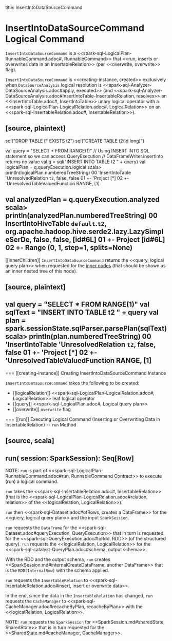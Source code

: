 title: InsertIntoDataSourceCommand

# InsertIntoDataSourceCommand Logical Command

`InsertIntoDataSourceCommand` is a <<spark-sql-LogicalPlan-RunnableCommand.adoc#, RunnableCommand>> that <<run, inserts or overwrites data in an InsertableRelation>> (per <<overwrite, overwrite>> flag).

`InsertIntoDataSourceCommand` is <<creating-instance, created>> exclusively when `DataSourceAnalysis` logical resolution is <<spark-sql-Analyzer-DataSourceAnalysis.adoc#apply, executed>> (and <<spark-sql-Analyzer-DataSourceAnalysis.adoc#InsertIntoTable-InsertableRelation, resolves>> an <<InsertIntoTable.adoc#, InsertIntoTable>> unary logical operator with a <<spark-sql-LogicalPlan-LogicalRelation.adoc#, LogicalRelation>> on an <<spark-sql-InsertableRelation.adoc#, InsertableRelation>>).

[source, plaintext]
----
sql("DROP TABLE IF EXISTS t2")
sql("CREATE TABLE t2(id long)")

val query = "SELECT * FROM RANGE(1)"
// Using INSERT INTO SQL statement so we can access QueryExecution
// DataFrameWriter.insertInto returns no value
val q = sql("INSERT INTO TABLE t2 " + query)
val logicalPlan = q.queryExecution.logical
scala> println(logicalPlan.numberedTreeString)
00 'InsertIntoTable 'UnresolvedRelation `t2`, false, false
01 +- 'Project [*]
02    +- 'UnresolvedTableValuedFunction RANGE, [1]

val analyzedPlan = q.queryExecution.analyzed
scala> println(analyzedPlan.numberedTreeString)
00 InsertIntoHiveTable `default`.`t2`, org.apache.hadoop.hive.serde2.lazy.LazySimpleSerDe, false, false, [id#6L]
01 +- Project [id#6L]
02    +- Range (0, 1, step=1, splits=None)
----

[[innerChildren]]
`InsertIntoDataSourceCommand` returns the <<query, logical query plan>> when requested for the [inner nodes](../catalyst/TreeNode.md#innerChildren) (that should be shown as an inner nested tree of this node).

[source, plaintext]
----
val query = "SELECT * FROM RANGE(1)"
val sqlText = "INSERT INTO TABLE t2 " + query
val plan = spark.sessionState.sqlParser.parsePlan(sqlText)
scala> println(plan.numberedTreeString)
00 'InsertIntoTable 'UnresolvedRelation `t2`, false, false
01 +- 'Project [*]
02    +- 'UnresolvedTableValuedFunction RANGE, [1]
----

=== [[creating-instance]] Creating InsertIntoDataSourceCommand Instance

`InsertIntoDataSourceCommand` takes the following to be created:

* [[logicalRelation]] <<spark-sql-LogicalPlan-LogicalRelation.adoc#, LogicalRelation>> leaf logical operator
* [[query]] <<spark-sql-LogicalPlan.adoc#, Logical query plan>>
* [[overwrite]] `overwrite` flag

=== [[run]] Executing Logical Command (Inserting or Overwriting Data in InsertableRelation) -- `run` Method

[source, scala]
----
run(
  session: SparkSession): Seq[Row]
----

NOTE: `run` is part of <<spark-sql-LogicalPlan-RunnableCommand.adoc#run, RunnableCommand Contract>> to execute (run) a logical command.

`run` takes the <<spark-sql-InsertableRelation.adoc#, InsertableRelation>> (that is the <<spark-sql-LogicalPlan-LogicalRelation.adoc#relation, relation>> of the <<logicalRelation, LogicalRelation>>).

`run` then <<spark-sql-Dataset.adoc#ofRows, creates a DataFrame>> for the <<query, logical query plan>> and the input `SparkSession`.

`run` requests the `DataFrame` for the <<spark-sql-Dataset.adoc#queryExecution, QueryExecution>> that in turn is requested for the <<spark-sql-QueryExecution.adoc#toRdd, RDD>> (of the structured query). `run` requests the <<logicalRelation, LogicalRelation>> for the <<spark-sql-catalyst-QueryPlan.adoc#schema, output schema>>.

With the RDD and the output schema, `run` creates <<SparkSession.md#internalCreateDataFrame, another DataFrame>> that is the `RDD[InternalRow]` with the schema applied.

`run` requests the `InsertableRelation` to <<spark-sql-InsertableRelation.adoc#insert, insert or overwrite data>>.

In the end, since the data in the `InsertableRelation` has changed, `run` requests the `CacheManager` to <<spark-sql-CacheManager.adoc#recacheByPlan, recacheByPlan>> with the <<logicalRelation, LogicalRelation>>.

NOTE: `run` requests the `SparkSession` for <<SparkSession.md#sharedState, SharedState>> that is in turn requested for the <<SharedState.md#cacheManager, CacheManager>>.

